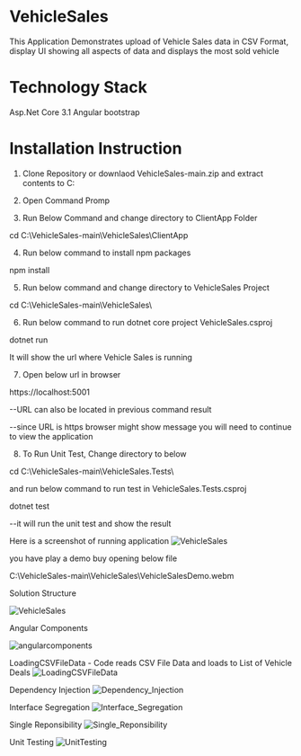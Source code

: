 # VehicleSales

This Application Demonstrates upload of Vehicle Sales data in CSV Format, display UI showing all aspects of data and displays the most sold vehicle

# Technology Stack

Asp.Net Core 3.1
Angular
bootstrap

# Installation Instruction

1. Clone Repository or downlaod VehicleSales-main.zip and extract contents to C:

2. Open Command Promp

3. Run Below Command and change directory to ClientApp Folder

cd C:\VehicleSales-main\VehicleSales\ClientApp

4. Run below command to install npm packages

npm install

5. Run below command and change directory to VehicleSales Project

cd C:\VehicleSales-main\VehicleSales\

6. Run below command to run dotnet core project VehicleSales.csproj

dotnet run

It will show the url where Vehicle Sales is running

7. Open below url in browser

https://localhost:5001

--URL can also be located in previous command result

--since URL is https browser might show message you will need to continue to view the application

8. To Run Unit Test, Change directory to below

cd C:\VehicleSales-main\VehicleSales.Tests\

and run below command to run test in VehicleSales.Tests.csproj

dotnet test 

--it will run the unit test and show the result

Here is a screenshot of running application
![VehicleSales](https://github.com/maysh15/VehicleSales/blob/main/Demo/VehicleSales.JPG)

you have play a demo buy opening below file

C:\VehicleSales-main\VehicleSales\VehicleSalesDemo.webm

Solution Structure

![VehicleSales](https://github.com/maysh15/VehicleSales/blob/main/Demo/SolutionStructure.JPG)

Angular Components

![angularcomponents](https://github.com/maysh15/VehicleSales/blob/main/Demo/angularcomponents.JPG)

LoadingCSVFileData - Code reads CSV File Data and loads to List of Vehicle Deals
![LoadingCSVFileData](https://github.com/maysh15/VehicleSales/blob/main/Demo/LoadingCSVFileData.JPG)

Dependency Injection
![Dependency_Injection](https://github.com/maysh15/VehicleSales/blob/main/Demo/Dependency_Injection.JPG)

Interface Segregation
![Interface_Segregation](https://github.com/maysh15/VehicleSales/blob/main/Demo/Interface_Segregation.JPG)

Single Reponsibility
![Single_Reponsibility](https://github.com/maysh15/VehicleSales/blob/main/Demo/Single_Reponsibility.JPG)

Unit Testing
![UnitTesting](https://github.com/maysh15/VehicleSales/blob/main/Demo/UnitTesting.JPG)

